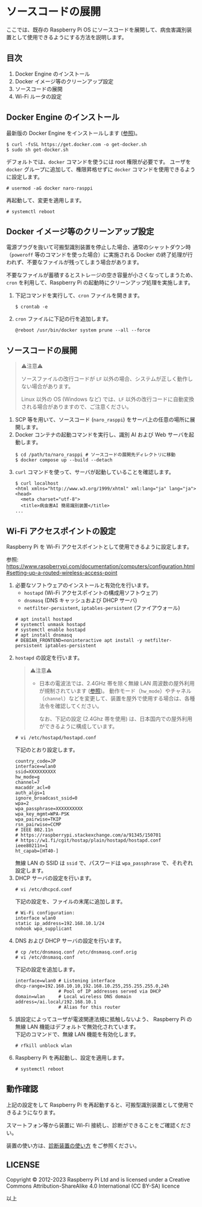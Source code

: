 # ソースコードの展開

ここでは、既存の Raspberry Pi OS にソースコードを展開して、病虫害識別装置として使用できるようにする方法を説明します。

## 目次

1. Docker Engine のインストール
1. Docker イメージ等のクリーンアップ設定
1. ソースコードの展開
1. Wi-Fi ルータの設定

## Docker Engine のインストール

最新版の Docker Engine をインストールします ([参照](https://docs.docker.com/engine/install/debian/#install-using-the-convenience-script))。

```console
$ curl -fsSL https://get.docker.com -o get-docker.sh
$ sudo sh get-docker.sh
```

デフォルトでは、`docker` コマンドを使うには root 権限が必要です。
ユーザを `docker` グループに追加して、権限昇格せずに `docker` コマンドを使用できるように設定します。

```console
# usermod -aG docker naro-rasppi
```

再起動して、変更を適用します。

```console
# systemctl reboot
```

## Docker イメージ等のクリーンアップ設定

電源プラグを抜いて可搬型識別装置を停止した場合、通常のシャットダウン時（`poweroff` 等のコマンドを使った場合）に実施される Docker の終了処理が行われず、不要なファイルが残ってしまう場合があります。

不要なファイルが蓄積するとストレージの空き容量が小さくなってしまうため、`cron` を利用して、Raspberry Pi の起動時にクリーンアップ処理を実施します。

1. 下記コマンドを実行して、`cron` ファイルを開きます。
    ```console
    $ crontab -e
    ```
1. `cron` ファイルに下記の行を追加します。
    ```
    @reboot /usr/bin/docker system prune --all --force
    ```

## ソースコードの展開

> ⚠️注意⚠️
> 
> ソースファイルの改行コードが `LF` 以外の場合、システムが正しく動作しない場合があります。
> 
> Linux 以外の OS (Windows など) では、`LF` 以外の改行コードに自動変換される場合がありますので、ご注意ください。

1. SCP 等を用いて、ソースコード (`naro_rasppi`) をサーバ上の任意の場所に展開します。
1. Docker コンテナの起動コマンドを実行し、識別 AI および Web サーバを起動します。
    ```console
    $ cd /path/to/naro_rasppi # ソースコードの展開先ディレクトリに移動
    $ docker compose up --build --detach
    ```
1. `curl` コマンドを使って、サーバが起動していることを確認します。
    ```console
    $ curl localhost
    <html xmlns="http://www.w3.org/1999/xhtml" xml:lang="ja" lang="ja">
    <head>
      <meta charset="utf-8">
      <title>病虫害AI 簡易識別装置</title>
    ...
    ```

## Wi-Fi アクセスポイントの設定

Raspberry Pi を Wi-Fi アクセスポイントとして使用できるように設定します。

参照: https://www.raspberrypi.com/documentation/computers/configuration.html#setting-up-a-routed-wireless-access-point

1. 必要なソフトウェアのインストールと有効化を行います。
    * `hostapd` (Wi-Fi アクセスポイントの構成用ソフトウェア) 
    * `dnsmasq` (DNS キャッシュおよび DHCP サーバ)
    * `netfilter-persistent`, `iptables-persistent` (ファイアウォール)
    ```console
    # apt install hostapd
    # systemctl unmask hostapd
    # systemctl enable hostapd
    # apt install dnsmasq
    # DEBIAN_FRONTEND=noninteractive apt install -y netfilter-persistent iptables-persistent
    ```
1. `hostapd` の設定を行います。
    > ⚠️注意⚠️
    >
    > * 日本の電波法では、2.4GHz 帯を除く無線 LAN 周波数の屋外利用が規制されています ([参照](https://www.tele.soumu.go.jp/j/sys/others/wlan_outdoor/))。
    >   動作モード（`hw_mode`）やチャネル（`channel`）などを変更して、装置を屋外で使用する場合は、各種法令を確認してください。
    > 
    >   なお、下記の設定 (2.4Ghz 帯を使用) は、日本国内での屋外利用ができるように構成しています。
    ```console
    # vi /etc/hostapd/hostapd.conf
    ```
    下記のとおり設定します。
    ```
    country_code=JP
    interface=wlan0
    ssid=XXXXXXXXXX
    hw_mode=g
    channel=7
    macaddr_acl=0
    auth_algs=1
    ignore_broadcast_ssid=0
    wpa=2
    wpa_passphrase=XXXXXXXXXX
    wpa_key_mgmt=WPA-PSK
    wpa_pairwise=TKIP
    rsn_pairwise=CCMP
    # IEEE 802.11n
    # https://raspberrypi.stackexchange.com/a/91345/150701
    # https://w1.fi/cgit/hostap/plain/hostapd/hostapd.conf
    ieee80211n=1
    ht_capab=[HT40-]
    ```
    無線 LAN の SSID は `ssid` で、パスワードは `wpa_passphrase` で、それぞれ設定します。
1. DHCP サーバの設定を行います。
    ```console
    # vi /etc/dhcpcd.conf
    ```
    下記の設定を、ファイルの末尾に追加します。
    ```
    # Wi-Fi configuration:
    interface wlan0
    static ip_address=192.168.10.1/24
    nohook wpa_supplicant
    ```
1. DNS および DHCP サーバの設定を行います。
    ```console
    # cp /etc/dnsmasq.conf /etc/dnsmasq.conf.orig
    # vi /etc/dnsmasq.conf
    ```
    下記の設定を追加します。
    ```
    interface=wlan0 # Listening interface
    dhcp-range=192.168.10.10,192.168.10.255,255.255.255.0,24h
                    # Pool of IP addresses served via DHCP
    domain=wlan     # Local wireless DNS domain
    address=/ai.local/192.168.10.1
                    # Alias for this router
    ```
1. 誤設定によってユーザが電波関連法規に抵触しないよう、 Raspberry Pi の無線 LAN 機能はデフォルトで無効化されています。  
下記のコマンドで、無線 LAN 機能を有効化します。
    ```console
    # rfkill unblock wlan
    ```
1. Raspberry Pi を再起動し、設定を適用します。
    ```console
    # systemctl reboot
    ```

## 動作確認

上記の設定をして Raspberry Pi を再起動すると、可搬型識別装置として使用できるようになります。

スマートフォン等から装置に Wi-Fi 接続し、診断ができることをご確認ください。

装置の使い方は、[診断装置の使い方](./how_to_use.md) をご参照ください。

## LICENSE 

Copyright © 2012-2023 Raspberry Pi Ltd and is licensed under a Creative Commons Attribution-ShareAlike 4.0 International (CC BY-SA) licence

以上